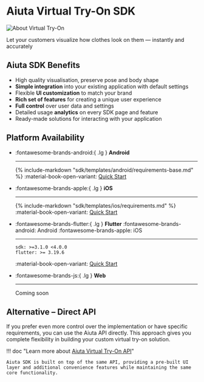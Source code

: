 # Aiuta Virtual Try-On SDK

![About Virtual Try-On](../media/about.png)

Let your customers visualize how clothes look on them — instantly and accurately

## Aiuta SDK Benefits

- High quality visualisation, preserve pose and body shape
- **Simple integration** into your existing application with default settings
- Flexible **UI customization** to match your brand
- **Rich set of features** for creating a unique user experience
- **Full control** over user data and settings
- Detailed usage **analytics** on every SDK page and feature
- Ready-made solutions for interacting with your application

## Platform Availability

<div class="grid cards" markdown>

-   :fontawesome-brands-android:{ .lg } __Android__

    ---
    {% include-markdown "sdk/templates/android/requirements-base.md" %}
    :material-book-open-variant: [Quick Start](./android/setup/installation.md)

-   :fontawesome-brands-apple:{ .lg } __iOS__

    ---
    {% include-markdown "sdk/templates/ios/requirements.md" %}
    :material-book-open-variant: [Quick Start](./ios/quick-start.md)

-   :fontawesome-brands-flutter:{ .lg } __Flutter__ <span class="md-platfroms">:fontawesome-brands-android: Android :fontawesome-brands-apple: iOS</span>

    ---
    ```
    sdk: >=3.1.0 <4.0.0
    flutter: >= 3.19.6
    ```
    :material-book-open-variant: [Quick Start](./flutter/quick-start.md)

-   :fontawesome-brands-js:{ .lg } __Web__

    ---
    Coming soon

</div>

## Alternative – Direct API

If you prefer even more control over the implementation or have specific requirements, you can use the Aiuta API directly. This approach gives you complete flexibility in building your custom virtual try-on solution.

!!! doc "Learn more about [Aiuta Virtual Try-On API](../api/overview.md)"

    Aiuta SDK is built on top of the same API, providing a pre-built UI layer and additional convenience features while maintaining the same core functionality.

